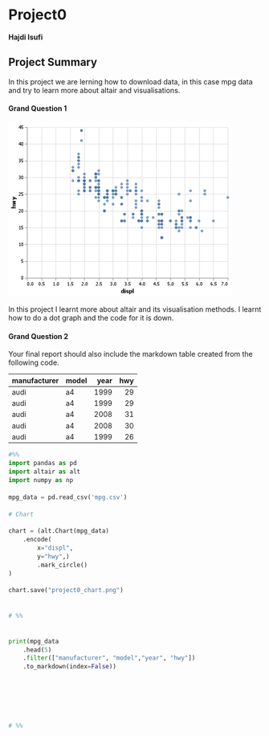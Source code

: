 # Project0

__Hajdi Isufi__

## Project Summary

In this project we are lerning how to download data, in this case mpg data and try to learn more about altair and visualisations. 

#### Grand Question 1


![](project0_chart.png)

In this project I learnt more about altair and its visualisation methods. I learnt how to do a dot graph and the code for it is down.



#### Grand Question 2

Your final report should also include the markdown table created from the following code. 

| manufacturer   | model   |   year |   hwy |
|:---------------|:--------|-------:|------:|
| audi           | a4      |   1999 |    29 |
| audi           | a4      |   1999 |    29 |
| audi           | a4      |   2008 |    31 |
| audi           | a4      |   2008 |    30 |
| audi           | a4      |   1999 |    26 |


```python
#%%
import pandas as pd
import altair as alt
import numpy as np

mpg_data = pd.read_csv('mpg.csv')

# Chart

chart = (alt.Chart(mpg_data)
    .encode(
        x="displ",
        y="hwy",)
        .mark_circle()
)

chart.save("project0_chart.png")


# %%


print(mpg_data
    .head(5)
    .filter(["manufacturer", "model","year", "hwy"])
    .to_markdown(index=False))






# %%

```